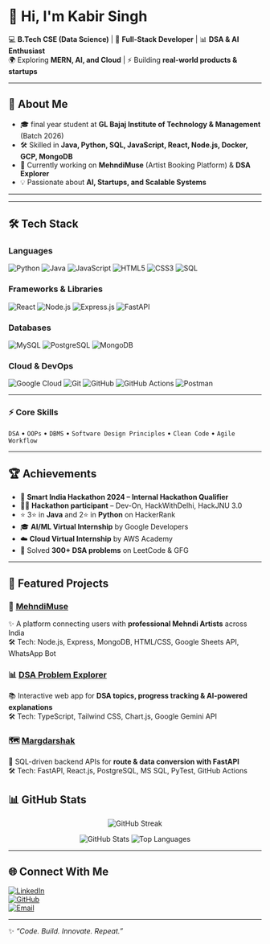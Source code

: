 # 👋 Hi, I'm Kabir Singh  

💻 **B.Tech CSE (Data Science)** | 🚀 **Full-Stack Developer** | 📊 **DSA & AI Enthusiast**  
🌍 Exploring **MERN, AI, and Cloud** | ⚡ Building **real-world products & startups**  

---

## 🚀 About Me
- 🎓 final year student at **GL Bajaj Institute of Technology & Management** (Batch 2026)  
- 🛠 Skilled in **Java, Python, SQL, JavaScript, React, Node.js, Docker, GCP, MongoDB**  
- 🌱 Currently working on **MehndiMuse** (Artist Booking Platform) & **DSA Explorer**  
- 💡 Passionate about **AI, Startups, and Scalable Systems**  
  

---
---
## 🛠️ Tech Stack  

### Languages  
![Python](https://img.shields.io/badge/Python-3776AB?style=for-the-badge&logo=python&logoColor=white)
![Java](https://img.shields.io/badge/Java-ED8B00?style=for-the-badge&logo=openjdk&logoColor=white)
![JavaScript](https://img.shields.io/badge/JavaScript-F7DF1E?style=for-the-badge&logo=javascript&logoColor=black)
![HTML5](https://img.shields.io/badge/HTML5-E34F26?style=for-the-badge&logo=html5&logoColor=white)
![CSS3](https://img.shields.io/badge/CSS3-1572B6?style=for-the-badge&logo=css3&logoColor=white)
![SQL](https://img.shields.io/badge/SQL-336791?style=for-the-badge&logo=postgresql&logoColor=white)

### Frameworks & Libraries  
![React](https://img.shields.io/badge/React-20232A?style=for-the-badge&logo=react&logoColor=61DAFB)
![Node.js](https://img.shields.io/badge/Node.js-339933?style=for-the-badge&logo=nodedotjs&logoColor=white)
![Express.js](https://img.shields.io/badge/Express.js-000000?style=for-the-badge&logo=express&logoColor=white)
![FastAPI](https://img.shields.io/badge/FastAPI-009688?style=for-the-badge&logo=fastapi&logoColor=white)

### Databases  
![MySQL](https://img.shields.io/badge/MySQL-4479A1?style=for-the-badge&logo=mysql&logoColor=white)
![PostgreSQL](https://img.shields.io/badge/PostgreSQL-316192?style=for-the-badge&logo=postgresql&logoColor=white)
![MongoDB](https://img.shields.io/badge/MongoDB-4EA94B?style=for-the-badge&logo=mongodb&logoColor=white)

### Cloud & DevOps 
![Google Cloud](https://img.shields.io/badge/Google_Cloud-4285F4?style=for-the-badge&logo=google-cloud&logoColor=white)
![Git](https://img.shields.io/badge/Git-F05032?style=for-the-badge&logo=git&logoColor=white)
![GitHub](https://img.shields.io/badge/GitHub-100000?style=for-the-badge&logo=github&logoColor=white)
![GitHub Actions](https://img.shields.io/badge/GitHub_Actions-2088FF?style=for-the-badge&logo=githubactions&logoColor=white)
![Postman](https://img.shields.io/badge/Postman-FF6C37?style=for-the-badge&logo=postman&logoColor=white)

---

### ⚡ Core Skills  
`DSA` • `OOPs` • `DBMS` • `Software Design Principles` • `Clean Code` • `Agile Workflow`  

---

## 🏆 Achievements
- 🏅 **Smart India Hackathon 2024 – Internal Hackathon Qualifier**  
- 👨‍💻 **Hackathon participant** – Dev-On, HackWithDelhi, HackJNU 3.0  
- ⭐ 3⭐ in **Java** and 2⭐ in **Python** on HackerRank  
- 🎓 **AI/ML Virtual Internship** by Google Developers  
- ☁️ **Cloud Virtual Internship** by AWS Academy
- 🎯 Solved **300+ DSA problems** on LeetCode & GFG

---

## 📂 Featured Projects
### 🎨 [MehndiMuse](https://github.com/KabirSingh-1/MehndiMuse)  
✨ A platform connecting users with **professional Mehndi Artists** across India  
🛠 Tech: Node.js, Express, MongoDB, HTML/CSS, Google Sheets API, WhatsApp Bot  

### 📊 [DSA Problem Explorer](https://github.com/KabirSingh-1/DSA-Explorer)  
📚 Interactive web app for **DSA topics, progress tracking & AI-powered explanations**  
🛠 Tech: TypeScript, Tailwind CSS, Chart.js, Google Gemini API  

### 🗺️ [Margdarshak](https://github.com/KabirSingh-1/Margdarshak)  
🔄 SQL-driven backend APIs for **route & data conversion with FastAPI**  
🛠 Tech: FastAPI, React.js, PostgreSQL, MS SQL, PyTest, GitHub Actions  


## 📊 GitHub Stats
<p align="center">
  <img src="https://github-readme-streak-stats.herokuapp.com/?user=KabirSingh-1&theme=radical" alt="GitHub Streak"/>
</p>
<p align="center">
  <img src="https://github-readme-stats.vercel.app/api?username=KabirSingh-1&show_icons=true&theme=radical" alt="GitHub Stats"/>
  <img src="https://github-readme-stats.vercel.app/api/top-langs/?username=KabirSingh-1&layout=compact&theme=radical" alt="Top Languages"/>
</p>

---

## 🌐 Connect With Me
[![LinkedIn](https://img.shields.io/badge/LinkedIn-Kabir_Singh-blue?style=flat&logo=linkedin)](https://www.linkedin.com/in/kabir-singh-9193k/)  
[![GitHub](https://img.shields.io/badge/GitHub-KabirSingh--1-black?style=flat&logo=github)](https://github.com/KabirSingh-1)  
[![Email](https://img.shields.io/badge/Email-singhkabir44778%40gmail.com-red?style=flat&logo=gmail)](mailto:singhkabir44778@gmail.com)  

---

✨ _“Code. Build. Innovate. Repeat.”_
